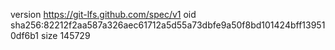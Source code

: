 version https://git-lfs.github.com/spec/v1
oid sha256:82212f2aa587a326aec61712a5d55a73dbfe9a50f8bd101424bff139510df6b1
size 145729
